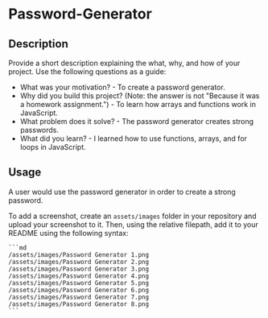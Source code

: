 # Password-Generator

## Description

Provide a short description explaining the what, why, and how of your project. Use the following questions as a guide:

- What was your motivation? - To create a password generator.
- Why did you build this project? (Note: the answer is not "Because it was a homework assignment.") - To learn how arrays and functions work in JavaScript.
- What problem does it solve? - The password generator creates strong passwords.
- What did you learn? - I learned how to use functions, arrays, and for loops in JavaScript.

## Usage

A user would use the password generator in order to create a strong password.


To add a screenshot, create an `assets/images` folder in your repository and upload your screenshot to it. Then, using the relative filepath, add it to your README using the following syntax:

    ```md
    /assets/images/Password Generator 1.png
    /assets/images/Password Generator 2.png
    /assets/images/Password Generator 3.png
    /assets/images/Password Generator 4.png
    /assets/images/Password Generator 5.png
    /assets/images/Password Generator 6.png
    /assets/images/Password Generator 7.png
    /assets/images/Password Generator 8.png
    ```
